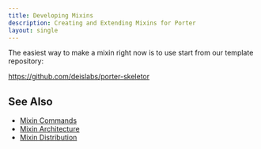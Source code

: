 ```yaml
---
title: Developing Mixins
description: Creating and Extending Mixins for Porter
layout: single
---
```


The easiest way to make a mixin right now is to use start from our template repository:

<https://github.com/deislabs/porter-skeletor>

## See Also
* [Mixin Commands](./commands/)
* [Mixin Architecture](./architecture/)
* [Mixin Distribution](./distribution/)
